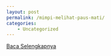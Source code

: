 ```yaml
---
layout: post
permalink: /mimpi-melihat-paus-mati/
categories:
    - Uncategorized
---
```


[Baca Selengkapnya](/03)